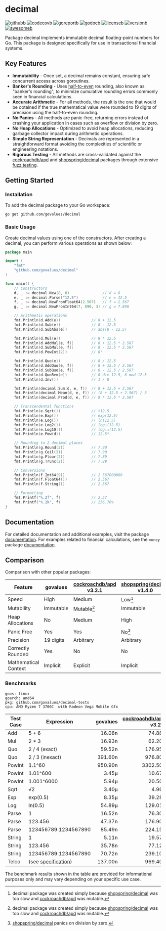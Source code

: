 # decimal

[![githubb]][github]
[![codecovb]][codecov]
[![goreportb]][goreport]
[![godocb]][godoc]
[![licenseb]][license]
[![versionb]][version]
[![awesomeb]][awesome]

Package decimal implements immutable decimal floating-point numbers for Go.
This package is designed specifically for use in transactional financial systems.

## Key Features

- **Immutability** - Once set, a decimal remains constant,
  ensuring safe concurrent access across goroutines.
- **Banker's Rounding** - Uses [half-to-even] rounding, also known as
  "banker's rounding", to minimize cumulative rounding errors commonly seen
  in financial calculations.
- **Accurate Arithmetic** - For all methods, the result is the one that would
  be obtained if the true mathematical value were rounded to 19 digits of
  precision using the half-to-even rounding.
- **No Panics** - All methods are panic-free, returning errors instead of crashing
  your application in cases such as overflow or division by zero.
- **No Heap Allocations** - Optimized to avoid heap allocations,
  reducing garbage collector impact during arithmetic operations.
- **Simple String Representation** - Decimals are represented in a straightforward
  format avoiding the complexities of scientific or engineering notations.
- **Rigorous Testing** - All methods are cross-validated against
  the [cockroachdb/apd] and [shopspring/decimal] packages through extensive [fuzz testing].

## Getting Started

### Installation

To add the decimal package to your Go workspace:

```bash
go get github.com/govalues/decimal
```

### Basic Usage

Create decimal values using one of the constructors.
After creating a decimal, you can perform various operations as shown below:

```go
package main

import (
    "fmt"
    "github.com/govalues/decimal"
)

func main() {
    // Constructors
    d, _ := decimal.New(8, 0)               // d = 8
    e, _ := decimal.Parse("12.5")           // e = 12.5
    f, _ := decimal.NewFromFloat64(2.567)   // f = 2.567
    g, _ := decimal.NewFromInt64(7, 896, 3) // g = 7.896

    // Arithmetic operations
    fmt.Println(d.Add(e))              // 8 + 12.5
    fmt.Println(d.Sub(e))              // 8 - 12.5
    fmt.Println(d.SubAbs(e))           // abs(8 - 12.5)

    fmt.Println(d.Mul(e))              // 8 * 12.5
    fmt.Println(d.AddMul(e, f))        // 8 + 12.5 * 2.567
    fmt.Println(d.SubMul(e, f))        // 8 - 12.5 * 2.567
    fmt.Println(d.PowInt(2))           // 8²

    fmt.Println(d.Quo(e))              // 8 / 12.5
    fmt.Println(d.AddQuo(e, f))        // 8 + 12.5 / 2.567
    fmt.Println(d.SubQuo(e, f))        // 8 - 12.5 / 2.567
    fmt.Println(d.QuoRem(e))           // 8 div 12.5, 8 mod 12.5
    fmt.Println(d.Inv())               // 1 / 8

    fmt.Println(decimal.Sum(d, e, f))  // 8 + 12.5 + 2.567
    fmt.Println(decimal.Mean(d, e, f)) // (8 + 12.5 + 2.567) / 3
    fmt.Println(decimal.Prod(d, e, f)) // 8 * 12.5 * 2.567

    // Transcendental functions
    fmt.Println(e.Sqrt())              // √12.5
    fmt.Println(e.Exp())               // exp(12.5)
    fmt.Println(e.Log())               // ln(12.5)
    fmt.Println(e.Log2())              // log₂(12.5)
    fmt.Println(e.Log10())             // log₁₀(12.5)
    fmt.Println(e.Pow(d))              // 12.5⁸

    // Rounding to 2 decimal places
    fmt.Println(g.Round(2))            // 7.90
    fmt.Println(g.Ceil(2))             // 7.90
    fmt.Println(g.Floor(2))            // 7.89
    fmt.Println(g.Trunc(2))            // 7.89

    // Conversions
    fmt.Println(f.Int64(9))            // 2 567000000
    fmt.Println(f.Float64())           // 2.567
    fmt.Println(f.String())            // 2.567

    // Formatting
    fmt.Printf("%.2f", f)              // 2.57
    fmt.Printf("%.2k", f)              // 256.70%
}
```

## Documentation

For detailed documentation and additional examples, visit the package
[documentation](https://pkg.go.dev/github.com/govalues/decimal#section-documentation).
For examples related to financial calculations, see the `money` package
[documentation](https://pkg.go.dev/github.com/govalues/money#section-documentation).

## Comparison

Comparison with other popular packages:

| Feature              | govalues  | [cockroachdb/apd] v3.2.1 | [shopspring/decimal] v1.4.0 |
| -------------------- | --------- | ------------------------ | --------------------------- |
| Speed                | High      | Medium                   | Low[^reason]                |
| Mutability           | Immutable | Mutable[^reason]         | Immutable                   |
| Heap Allocations     | No        | Medium                   | High                        |
| Panic Free           | Yes       | Yes                      | No[^divzero]                |
| Precision            | 19 digits | Arbitrary                | Arbitrary                   |
| Correctly Rounded    | Yes       | No                       | No                          |
| Mathematical Context | Implicit  | Explicit                 | Implicit                    |

[^reason]: decimal package was created simply because [shopspring/decimal] was
too slow and [cockroachdb/apd] was mutable.

[^divzero]: [shopspring/decimal] panics on division by zero.

### Benchmarks

```text
goos: linux
goarch: amd64
pkg: github.com/govalues/decimal-tests
cpu: AMD Ryzen 7 3700C  with Radeon Vega Mobile Gfx 
```

| Test Case | Expression            | govalues | [cockroachdb/apd] v3.2.1 | [shopspring/decimal] v1.4.0 | govalues vs cockroachdb | govalues vs shopspring |
| --------- | --------------------- | -------: | -----------------------: | --------------------------: | ----------------------: | ---------------------: |
| Add       | 5 + 6                 |   16.06n |                   74.88n |                     140.90n |                +366.22% |               +777.33% |
| Mul       | 2 * 3                 |   16.93n |                   62.20n |                     146.00n |                +267.40% |               +762.37% |
| Quo       | 2 / 4 (exact)         |   59.52n |                  176.95n |                     657.40n |                +197.30% |              +1004.50% |
| Quo       | 2 / 3 (inexact)       |  391.60n |                  976.80n |                    2962.50n |                +149.39% |               +656.42% |
| PowInt    | 1.1^60                |  950.90n |                 3302.50n |                    4599.50n |                +247.32% |               +383.73% |
| PowInt    | 1.01^600              |    3.45µ |                   10.67µ |                      18.67µ |                +209.04% |               +440.89% |
| PowInt    | 1.001^6000            |    5.94µ |                   20.50µ |                     722.22µ |                +244.88% |             +12052.44% |
| Sqrt      | √2                    |    3.40µ |                    4.96µ |                    2101.86µ |                 +46.00% |             +61755.71% |
| Exp       | exp(0.5)              |    8.35µ |                   39.28µ |                      20.06µ |                +370.58% |               +140.32% |
| Log       | ln(0.5)               |   54.89µ |                  129.01µ |                     151.55µ |                +135.03% |               +176.10% |
| Parse     | 1                     |   16.52n |                   76.30n |                     136.55n |                +362.00% |               +726.82% |
| Parse     | 123.456               |   47.37n |                  176.90n |                     242.60n |                +273.44% |               +412.14% |
| Parse     | 123456789.1234567890  |   85.49n |                  224.15n |                     497.95n |                +162.19% |               +482.47% |
| String    | 1                     |    5.11n |                   19.57n |                     198.25n |                +283.21% |              +3783.07% |
| String    | 123.456               |   35.78n |                   77.12n |                     228.85n |                +115.52% |               +539.51% |
| String    | 123456789.1234567890  |   70.72n |                  239.10n |                     337.25n |                +238.12% |               +376.91% |
| Telco     | (see [specification]) |  137.00n |                  969.40n |                    3981.00n |                +607.33% |              +2804.78% |

The benchmark results shown in the table are provided for informational purposes only and may vary depending on your specific use case.

[codecov]: https://codecov.io/gh/govalues/decimal
[codecovb]: https://img.shields.io/codecov/c/github/govalues/decimal/main?color=brightcolor
[goreport]: https://goreportcard.com/report/github.com/govalues/decimal
[goreportb]: https://goreportcard.com/badge/github.com/govalues/decimal
[github]: https://github.com/govalues/decimal/actions/workflows/go.yml
[githubb]: https://img.shields.io/github/actions/workflow/status/govalues/decimal/go.yml
[godoc]: https://pkg.go.dev/github.com/govalues/decimal#section-documentation
[godocb]: https://img.shields.io/badge/go.dev-reference-blue
[version]: https://go.dev/dl
[versionb]: https://img.shields.io/github/go-mod/go-version/govalues/decimal?label=go
[license]: https://en.wikipedia.org/wiki/MIT_License
[licenseb]: https://img.shields.io/github/license/govalues/decimal?color=blue
[awesome]: https://github.com/avelino/awesome-go#financial
[awesomeb]: https://awesome.re/mentioned-badge.svg
[cockroachdb/apd]: https://pkg.go.dev/github.com/cockroachdb/apd
[shopspring/decimal]: https://pkg.go.dev/github.com/shopspring/decimal
[specification]: https://speleotrove.com/decimal/telcoSpec.html
[fuzz testing]: https://github.com/govalues/decimal-tests
[half-to-even]: https://en.wikipedia.org/wiki/Rounding#Rounding_half_to_even
